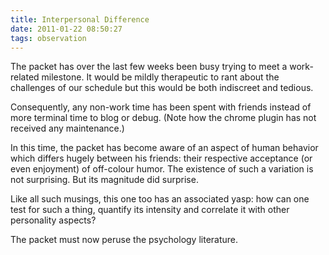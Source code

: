 ```yaml
---
title: Interpersonal Difference
date: 2011-01-22 08:50:27
tags: observation
---
```


The packet has over the last few weeks been busy trying to meet a
work-related milestone. It would be mildly therapeutic to rant about
the challenges of our schedule but this would be both indiscreet
and tedious.

Consequently, any non-work time has been spent with friends instead
of more terminal time to blog or debug. (Note how the chrome plugin
has not received any maintenance.)

In this time, the packet has become aware of an aspect of human
behavior which differs hugely between his friends: their respective
acceptance (or even enjoyment) of off-colour humor. The existence
of such a variation is not surprising. But  its magnitude did
surprise.

Like all such musings, this one too has an associated yasp: how can
one test for such a thing, quantify its intensity and correlate it
with other personality aspects?

The packet must now peruse the psychology literature.
